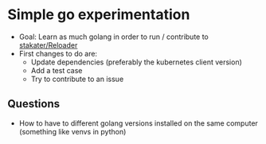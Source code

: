 # Simple go experimentation
* Goal: Learn as much golang in order to run / contribute to [stakater/Reloader](https://github.com/stakater/Reloader)
* First changes to do are:
    * Update dependencies (preferably the kubernetes client version)
    * Add a test case
    * Try to contribute to an issue

## Questions
* How to have to different golang versions installed on the same computer (something like venvs in python)